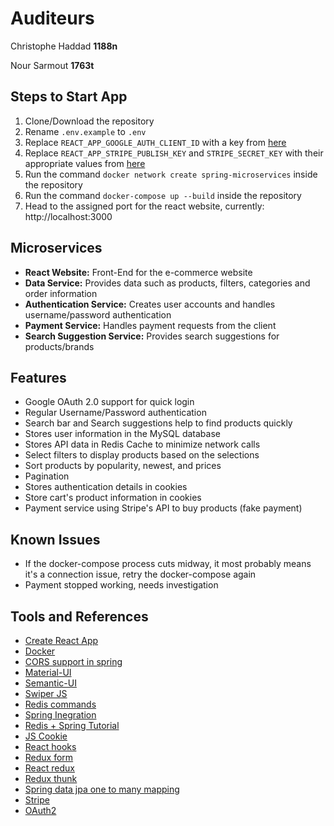 # Auditeurs

Christophe Haddad **1188n**

Nour Sarmout **1763t**

## Steps to Start App

1. Clone/Download the repository
2. Rename `.env.example` to `.env`
3. Replace `REACT_APP_GOOGLE_AUTH_CLIENT_ID` with a key from [here](https://console.developers.google.com)
4. Replace `REACT_APP_STRIPE_PUBLISH_KEY` and `STRIPE_SECRET_KEY` with their appropriate values from [here](https://dashboard.stripe.com/register)
5. Run the command `docker network create spring-microservices` inside the repository
6. Run the command `docker-compose up --build` inside the repository
7. Head to the assigned port for the react website, currently: http://localhost:3000

## Microservices

- **React Website:** Front-End for the e-commerce website
- **Data Service:** Provides data such as products, filters, categories and order information
- **Authentication Service:** Creates user accounts and handles username/password authentication
- **Payment Service:** Handles payment requests from the client
- **Search Suggestion Service:** Provides search suggestions for products/brands

## Features

- Google OAuth 2.0 support for quick login
- Regular Username/Password authentication
- Search bar and Search suggestions help to find products quickly
- Stores user information in the MySQL database
- Stores API data in Redis Cache to minimize network calls
- Select filters to display products based on the selections
- Sort products by popularity, newest, and prices
- Pagination
- Stores authentication details in cookies
- Store cart's product information in cookies
- Payment service using Stripe's API to buy products (fake payment)

## Known Issues

- If the docker-compose process cuts midway, it most probably means it's a connection issue, retry the docker-compose again
- Payment stopped working, needs investigation

## Tools and References

- [Create React App](https://reactjs.org/docs/create-a-new-react-app.html)
- [Docker](http://docker.com/)
- [CORS support in spring](https://spring.io/blog/2015/06/08/cors-support-in-spring-framework)
- [Material-UI](https://material-ui.com/)
- [Semantic-UI](https://react.semantic-ui.com/)
- [Swiper JS](https://swiperjs.com/demos/)
- [Redis commands](https://redis.io/commands)
- [Spring Inegration](http://modelmapper.org/user-manual/spring-integration/)
- [Redis + Spring Tutorial](https://www.baeldung.com/spring-data-redis-tutorial)
- [JS Cookie](https://github.com/js-cookie/js-cookie)
- [React hooks](https://reactjs.org/docs/hooks-reference.html)
- [Redux form](https://redux-form.com/8.3.0/docs/gettingstarted.md/)
- [React redux](https://react-redux.js.org/api/connect)
- [Redux thunk](https://github.com/reduxjs/redux-thunk)
- [Spring data jpa one to many mapping](https://attacomsian.com/blog/spring-data-jpa-one-to-many-mapping)
- [Stripe](https://stripe.com)
- [OAuth2](https://developers.google.com/identity/protocols/oauth2)
